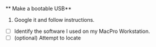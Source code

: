 ** Make a bootable USB**
1. Google it and follow instructions.

- [ ] Identify the software I used on my MacPro Workstation.
- [ ] \(optional) Attempt to locate 
